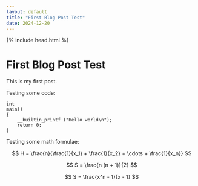 ```yaml
---
layout: default
title: "First Blog Post Test"
date: 2024-12-20
---
```


{% include head.html %}

# First Blog Post Test

This is my first post.

Testing some code:

```
int
main()
{
    __builtin_printf ("Hello world\n");
    return 0;
}
```

Testing some math formulae:

$$
H = \frac{n}{\frac{1}{x_1} + \frac{1}{x_2} + \cdots + \frac{1}{x_n}}
$$

$$
S = \frac{n (n + 1)}{2}
$$

$$
S = \frac{x^n - 1}{x - 1}
$$
